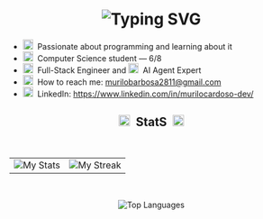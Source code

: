 <h1 align="center">
  <img
    src="https://readme-typing-svg.demolab.com?font=Fira+Code&weight=500&size=19&pause=600&center=true&size=30&width=435&lines=Hello%2C+There!;I'm+Murilo+Barbosa...;Feel+free+to+look+around"
    alt="Typing SVG"
  />
</h1>

<ul>
  <li>
    <img src="https://api.iconify.design/lucide:monitor.svg?color=white" width="18" alt="Monitor" />
    &nbsp;Passionate about programming and learning about it
  </li>
  <li>
    <img src="https://api.iconify.design/lucide:brain.svg?color=white" width="18" alt="Brain" />
    &nbsp;Computer Science student — 6/8
  </li>
  <li>
    <img src="https://api.iconify.design/lucide:settings.svg?color=white" width="18" alt="Settings" />
    &nbsp;Full-Stack Engineer and 
    <img src="https://api.iconify.design/lucide:cpu.svg?color=white" width="18" alt="AI" />
    &nbsp;AI Agent Expert
  </li>
  <li>
    <img src="https://api.iconify.design/lucide:mail.svg?color=white" width="18" alt="Email" />
    &nbsp;How to reach me:
    <a href="mailto:murilobarbosa2811@gmail.com">murilobarbosa2811@gmail.com</a>
  </li>
  <li>
    <!-- Logo oficial do LinkedIn (single-color) não clicável -->
    <img src="https://api.iconify.design/simple-icons:linkedin.svg?color=white" width="18" alt="LinkedIn" />
    &nbsp;LinkedIn:
    <a href="https://www.linkedin.com/in/murilocardoso-dev/">https://www.linkedin.com/in/murilocardoso-dev/</a>
  </li>
</ul>

<h2 align="center">
  <img src="https://api.iconify.design/lucide:zap.svg?color=white" width="20" alt="" />
  &nbsp;StatS&nbsp;
  <img src="https://api.iconify.design/lucide:zap.svg?color=white" width="20" alt="" />
</h2>
<br>

<table>
  <tr>
    <td>
      <img src="https://github-readme-stats.vercel.app/api?username=murilobarbosaa&include_all_commits=true&count_private=true&show_icons=true&theme=react&text_color=8b8b8b&bg_color=0000&hide_border=true&custom_title=murilobarbosaa%27s%20Github%20Stats" alt="My Stats"/>
    </td>
    <td>
      <img src="https://github-readme-streak-stats.herokuapp.com?user=murilobarbosaa&theme=react&dates=8b8b8b&background=0000&hide_border=true" alt="My Streak"/>
    </td>
  </tr>
</table>
<br>

<p align="center">
  <img src="https://github-readme-stats.vercel.app/api/top-langs/?username=murilobarbosaa&theme=transparent&hide_border=false&include_all_commits=true&count_private=true&layout=compact" alt="Top Languages" />
</p>
<br>
